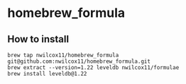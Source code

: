# homebrew_formula

## How to install
```
brew tap nwilcox11/homebrew_formula git@github.com:nwilcox11/homebrew_formula.git
brew extract --version=1.22 leveldb nwilcox11/formulae
brew install leveldb@1.22
```

